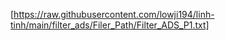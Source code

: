 [https://raw.githubusercontent.com/lowji194/linh-tinh/main/filter_ads/Filer_Path/Filter_ADS_P1.txt]
